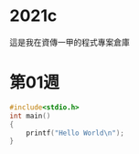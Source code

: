 # 2021c
這是我在資傳一甲的程式專案倉庫
# 第01週
```C
#include<stdio.h>
int main()
{
    printf("Hello World\n");
}
```
